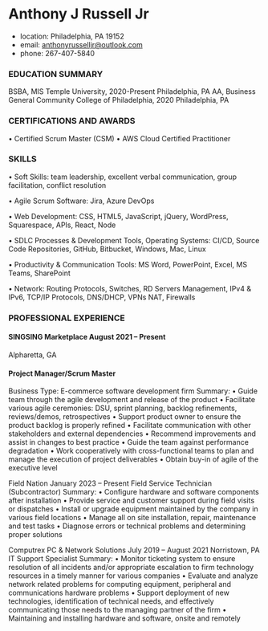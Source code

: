 # Anthony J Russell Jr

* location: Philadelphia, PA 19152
* email: anthonyrusselljr@outlook.com
* phone: 267-407-5840

### EDUCATION SUMMARY
BSBA, MIS 	Temple University, 2020-Present	Philadelphia, PA 
AA, Business General 	Community College of Philadelphia, 2020 	Philadelphia, PA 

### CERTIFICATIONS AND AWARDS
•	Certified Scrum Master (CSM)
•	AWS Cloud Certified Practitioner

### SKILLS 
• 	Soft Skills: team leadership, excellent verbal communication, group facilitation, conflict resolution

• 	Agile Scrum Software: Jira, Azure DevOps 

•	Web Development: CSS, HTML5, JavaScript, jQuery, WordPress, Squarespace, APIs, React, Node 

•	SDLC Processes & Development Tools, Operating Systems: CI/CD, Source Code Repositories, GitHub, Bitbucket, Windows, Mac, Linux 

•	Productivity & Communication Tools: MS Word, PowerPoint, Excel, MS Teams, SharePoint

•	Network: Routing Protocols, Switches, RD Servers Management, IPv4 & IPv6, TCP/IP Protocols, DNS/DHCP, VPNs NAT, Firewalls

### PROFESSIONAL EXPERIENCE
#### SINGSING Marketplace 	 August 2021 – Present 
Alpharetta, GA 
#### Project Manager/Scrum Master

Business Type: E-commerce software development firm Summary: 
•	Guide team through the agile development and release of the product
•	Facilitate various agile ceremonies: DSU, sprint planning, backlog refinements, reviews/demos, retrospectives
•	Support product owner to ensure the product backlog is properly refined
•	Facilitate communication with other stakeholders and external dependencies
•	Recommend improvements and assist in changes to best practice
•	Guide the team against performance degradation
•	Work cooperatively with cross-functional teams to plan and manage the execution of project deliverables
•	Obtain buy-in of agile of the executive level
 
Field Nation 	 January 2023 – Present 
Field Service Technician (Subcontractor) 
Summary: 
•	Configure hardware and software components after installation 
•	Provide service and customer support during field visits or dispatches 
•	Install or upgrade equipment maintained by the company in various field locations 
•	Manage all on site installation, repair, maintenance and test tasks 
•	Diagnose errors or technical problems and determining proper solutions 
 

Computrex PC & Network Solutions 	July 2019 – August 2021 
Norristown, PA   
IT Support Specialist
Summary: 
•	Monitor ticketing system to ensure resolution of all incidents and/or appropriate escalation to firm technology resources in a timely manner  for various companies
•	Evaluate and analyze network related problems for computing equipment, peripheral and communications hardware problems 
•	Support deployment of new technologies, identification of technical needs, and effectively communicating those needs to the managing partner of the firm
•	Maintaining and installing hardware and software, onsite and remotely

